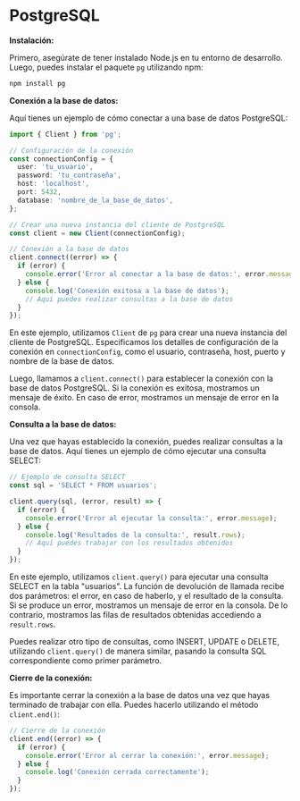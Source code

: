 # PostgreSQL

**Instalación:**

Primero, asegúrate de tener instalado Node.js en tu entorno de desarrollo. Luego, puedes instalar el paquete `pg` utilizando npm:

```bash
npm install pg
```

**Conexión a la base de datos:**

Aquí tienes un ejemplo de cómo conectar a una base de datos PostgreSQL:

```typescript
import { Client } from 'pg';

// Configuración de la conexión
const connectionConfig = {
  user: 'tu_usuario',
  password: 'tu_contraseña',
  host: 'localhost',
  port: 5432,
  database: 'nombre_de_la_base_de_datos',
};

// Crear una nueva instancia del cliente de PostgreSQL
const client = new Client(connectionConfig);

// Conexión a la base de datos
client.connect((error) => {
  if (error) {
    console.error('Error al conectar a la base de datos:', error.message);
  } else {
    console.log('Conexión exitosa a la base de datos');
    // Aquí puedes realizar consultas a la base de datos
  }
});
```

En este ejemplo, utilizamos `Client` de `pg` para crear una nueva instancia del cliente de PostgreSQL. Especificamos los detalles de configuración de la conexión en `connectionConfig`, como el usuario, contraseña, host, puerto y nombre de la base de datos.

Luego, llamamos a `client.connect()` para establecer la conexión con la base de datos PostgreSQL. Si la conexión es exitosa, mostramos un mensaje de éxito. En caso de error, mostramos un mensaje de error en la consola.

**Consulta a la base de datos:**

Una vez que hayas establecido la conexión, puedes realizar consultas a la base de datos. Aquí tienes un ejemplo de cómo ejecutar una consulta SELECT:

```typescript
// Ejemplo de consulta SELECT
const sql = 'SELECT * FROM usuarios';

client.query(sql, (error, result) => {
  if (error) {
    console.error('Error al ejecutar la consulta:', error.message);
  } else {
    console.log('Resultados de la consulta:', result.rows);
    // Aquí puedes trabajar con los resultados obtenidos
  }
});
```

En este ejemplo, utilizamos `client.query()` para ejecutar una consulta SELECT en la tabla "usuarios". La función de devolución de llamada recibe dos parámetros: el error, en caso de haberlo, y el resultado de la consulta. Si se produce un error, mostramos un mensaje de error en la consola. De lo contrario, mostramos las filas de resultados obtenidas accediendo a `result.rows`.

Puedes realizar otro tipo de consultas, como INSERT, UPDATE o DELETE, utilizando `client.query()` de manera similar, pasando la consulta SQL correspondiente como primer parámetro.

**Cierre de la conexión:**

Es importante cerrar la conexión a la base de datos una vez que hayas terminado de trabajar con ella. Puedes hacerlo utilizando el método `client.end()`:

```typescript
// Cierre de la conexión
client.end((error) => {
  if (error) {
    console.error('Error al cerrar la conexión:', error.message);
  } else {
    console.log('Conexión cerrada correctamente');
  }
});
```
